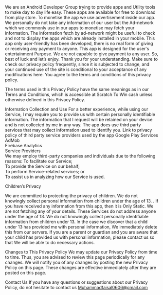 
We are an Android Developer Group trying to provide  apps and Utility tools to make day to day life easy.
These apps are available for free to download from play store.
To monetise the app we use advertisement inside our app. 
We personally do not take any information of our user but the Ad-network which we commonly use in our apps to monetise may fetch your information.
The information fetch by ad-network might be useful to check and not to display the apps which are already installed in your mobile. 
This app only user-friendly has been developed, there is no real form of giving or receiving any payment to anyone. This app is designed for the user's entertainment Purpose. We are not capable to give payment to any user. So, best of luck and let’s enjoy.
Thank you for your understanding. Make sure to check our privacy policy frequently, since it is subjected to change, and your continued use of the site is conditional to your acceptance of any modifications here. You agree to the terms and conditions of this privacy policy.

The terms used in this Privacy Policy have the same meanings as in our Terms and Conditions, which is accessible at Scratch To Win cash unless otherwise defined in this Privacy Policy.

Information Collection and Use
For a better experience, while using our Service, I may require you to provide us with certain personally identifiable information. The information that I request will be retained on your device and is not collected by me in any way.
The app does use third party services that may collect information used to identify you.
Link to privacy policy of third party service providers used by the app
Google Play Services<br/>
AdMob<br/>
Firebase Analytics<br/>
Service Providers<br/>
We may employ third-party companies and individuals due to the following reasons:
To facilitate our Service;<br/>
To provide the Service on our behalf;<br/>
To perform Service-related services; or<br/>
To assist us in analyzing how our Service is used.



Children’s Privacy

We are committed to protecting the privacy of children. We do not knowingly collect personal information from children under the age of 13. . If you have received any information from this app, then it is Only Static. We are not fetching any of your details. These Services do not address anyone under the age of 13. We do not knowingly collect personally identifiable information from children under 13. In the case we discover that a child under 13 has provided me with personal information, We immediately delete this from our servers. If you are a parent or guardian and you are aware that your child has provided us with personal information, please contact us so that We will be able to do necessary actions.

Changes to This Privacy Policy
We may update our Privacy Policy from time to time. Thus, you are advised to review this page periodically for any changes. We will notify you of any changes by posting the new Privacy Policy on this page. These changes are effective immediately after they are posted on this page.


Contact Us
If you have any questions or suggestions about our Privacy Policy, do not hesitate to contact us Muhammadfaisal0606@gmail.com

